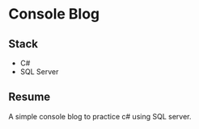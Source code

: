 # Console Blog

## Stack

- C#
- SQL Server

## Resume

A simple console blog to practice c# using SQL server.

